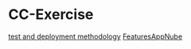 # CC-Exercise
[test and deployment methodology](https://github.com/AbdullahTaher93/CC-Exercise/blob/master/test%20and%20deployment%20methodology.md)
[FeaturesAppNube](https://github.com/AbdullahTaher93/CC-Exercise/blob/master/FeaturesAppNube.md)

